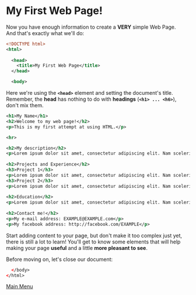 # My First Web Page!
Now you have enough information to create a **VERY** simple Web Page.  
And that's exactly what we'll do:

```XML
<!DOCTYPE html>
<html>
  
  <head>
    <title>My First Web Page</title>
  </head>

  <body>
```
Here we're using the **``<head>``** element and setting the document's title.  
Remember, the **head** has nothing to do with **headings** (**``<h1> ... <h6>``**), don't mix them.

```XML
<h1>My Name</h1>
<h2>Welcome to my web page!</h2>
<p>This is my first attempt at using HTML.</p>

<hr>

<h2>My description</h2>
<p>Lorem ipsum dolor sit amet, consectetur adipiscing elit. Nam scelerisque augue nulla, ut laoreet purus dictum eu. Suspendisse hendrerit aliquam aliquet. Sed molestie nibh elit, sit amet gravida magna eleifend at.</p>
  
<h2>Projects and Experience</h2>
<h3>Project 1</h3>
<p>Lorem ipsum dolor sit amet, consectetur adipiscing elit. Nam scelerisque augue nulla, ut laoreet purus dictum eu. Suspendisse hendrerit aliquam aliquet. Sed molestie nibh elit, sit amet gravida magna eleifend at.</p>
<h3>Project 2</h3>
<p>Lorem ipsum dolor sit amet, consectetur adipiscing elit. Nam scelerisque augue nulla, ut laoreet purus dictum eu. Suspendisse hendrerit aliquam aliquet. Sed molestie nibh elit, sit amet gravida magna eleifend at.</p>
  
<h2>Education</h2>
<p>Lorem ipsum dolor sit amet, consectetur adipiscing elit. Nam scelerisque augue nulla, ut laoreet purus dictum eu.</p>
  
<h2>Contact me!</h2>
<p>My e-mail address: EXAMPLE@EXAMPLE.com</p>
<p>My facebook address: http://facebook.com/EXAMPLE</p>
```
Start adding content to your page, but don't make it too complex just yet, there is still a lot to learn! You'll get to know some elements that will help making your page **useful** and a little **more pleasant to see**.

Before moving on, let's close our document:
```XML
  </body>
</html>
```

[Main Menu](../README.md)
